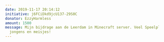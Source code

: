 ```yaml
---
date: 2019-11-17 20:14:12
initiative: j6FCiDkd9jcU137-29S0C
donator: EzzyHarmless
amount: 1500
message: Mijn bijdrage aan de Leerdam in Minecraft server. Veel Speelplezier
  jongens en meisjes!
---
```

